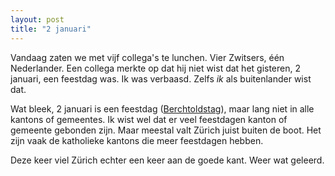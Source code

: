 ```yaml
---
layout: post
title: "2 januari"
---
```


Vandaag zaten we met vijf collega's te lunchen. Vier Zwitsers, één Nederlander. Een collega merkte op dat hij niet wist dat het gisteren, 2 januari, een feestdag was. Ik was verbaasd. Zelfs _ik_ als buitenlander wist dat.

Wat bleek, 2 januari is een feestdag ([Berchtoldstag](https://de.wikipedia.org/wiki/Berchtoldstag)), maar lang niet in alle kantons of gemeentes. Ik wist wel dat er veel feestdagen kanton of gemeente gebonden zijn. Maar meestal valt Zürich juist buiten de boot. Het zijn vaak de katholieke kantons die meer feestdagen hebben.

Deze keer viel Zürich echter een keer aan de goede kant. Weer wat geleerd.
